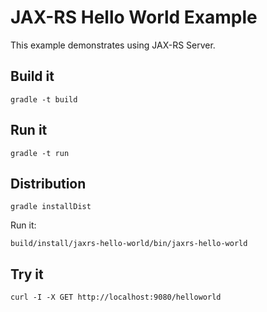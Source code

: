 JAX-RS Hello World Example
==========================

This example demonstrates using JAX-RS Server.

Build it
--------

```shell
gradle -t build
```


Run it
------

```shell
gradle -t run
```


Distribution
------------

```shell
gradle installDist
```

Run it:

```shell
build/install/jaxrs-hello-world/bin/jaxrs-hello-world
```


Try it
------

```shell
curl -I -X GET http://localhost:9080/helloworld
```

